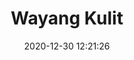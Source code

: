 ---
title: "Wayang Kulit"
slug: 'wayang-kulit'
date: 2020-12-30 12:21:26
location: 'Sukoharjo, Jawa Tengah'
description: ''
image: 'https://i.postimg.cc/KjpfLFQx/DSC00031.jpg'
categories: culture
artist: 'Mahaputera'
---